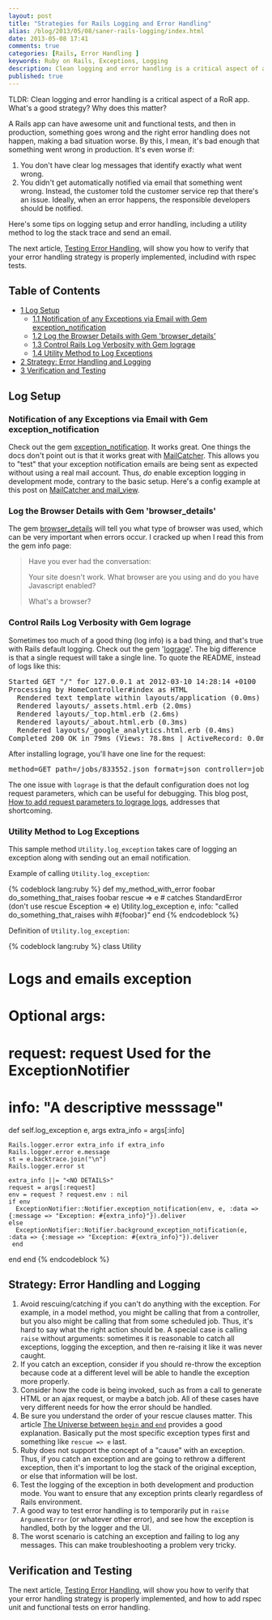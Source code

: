 ```yaml
---
layout: post
title: "Strategies for Rails Logging and Error Handling"
alias: /blog/2013/05/08/saner-rails-logging/index.html
date: 2013-05-08 17:41
comments: true
categories: [Rails, Error Handling ] 
keywords: Ruby on Rails, Exceptions, Logging
description: Clean logging and error handling is a critical aspect of a RoR app. 
published: true
---
```


<p>
TLDR: Clean logging and error handling is a critical aspect of a RoR app.
What's a good strategy? Why does this matter?
</p>
<p>
A Rails app can have awesome unit and functional tests, and then in production,
something goes wrong and the right error handling does not happen, making
a bad situation worse. By this, I mean, it's bad enough that something went
wrong in production. It's even worse if:
</p><ol>
<li>You don't have clear log messages that identify exactly what went wrong.
</li>
<li>You didn't get automatically notified via email that something went wrong.
   Instead, the customer told the customer service rep that there's an issue.
   Ideally, when an error happens, the responsible developers should be
   notified.
</li>
</ol>


<p>
Here's some tips on logging setup and error handling, including a utility
method to log the stack trace and send an email.
</p>
<p>
The next article,
<a href="http://www.railsonmaui.com/blog/2013/05/11/testing-error-handling/">Testing Error Handling</a>, will show you how to verify that your error handling strategy
is properly implemented, includind with rspec tests.
</p>

<div id="table-of-contents">
<h2>Table of Contents</h2>
<div id="text-table-of-contents">
<ul>
<li><a href="#sec-1">1 Log Setup</a>
<ul>
<li><a href="#sec-1-1">1.1 Notification of any Exceptions via Email with Gem exception_notification</a></li>
<li><a href="#sec-1-2">1.2 Log the Browser Details with Gem 'browser_details'</a></li>
<li><a href="#sec-1-3">1.3 Control Rails Log Verbosity with Gem lograge</a></li>
<li><a href="#sec-1-4">1.4 Utility Method to Log Exceptions</a></li>
</ul>
</li>
<li><a href="#sec-2">2 Strategy: Error Handling and Logging</a></li>
<li><a href="#sec-3">3 Verification and Testing</a></li>
</ul>
</div>
</div>

<div id="outline-container-1" class="outline-2">
<h2 id="sec-1">Log Setup</h2>
<div class="outline-text-2" id="text-1">


</div>

<div id="outline-container-1-1" class="outline-3">
<h3 id="sec-1-1">Notification of any Exceptions via Email with Gem exception_notification</h3>
<div class="outline-text-3" id="text-1-1">

<p>Check out the gem <a href="http://smartinez87.github.io/exception_notification/">exception_notification</a>. It works great. One things the docs
don't point out is that it works great with <a href="http://mailcatcher.me/">MailCatcher</a>. This allows you to
"test" that your exception notification emails are being sent as expected
without using a real mail account. Thus, <i>do</i> enable exception logging in
development mode, contrary to the basic setup. Here's a config example at this
post on <a href="http://www.mikeperham.com/2012/12/09/12-gems-of-christmas-4-mailcatcher-and-mail_view/">MailCatcher and mail_view</a>.
</p>
</div>

</div>

<div id="outline-container-1-2" class="outline-3">
<h3 id="sec-1-2">Log the Browser Details with Gem 'browser_details'</h3>
<div class="outline-text-3" id="text-1-2">

<p>The gem <a href="https://github.com/gshutler/browser_details">browser_details</a> will tell you what type of browser was used, which
can be very important when errors occur. I cracked up when I read this from the
gem info page: 
</p><blockquote>

<p>Have you ever had the conversation:
</p>
<p>
Your site doesn't work.
What browser are you using and do you have Javascript enabled?
</p>
<p>
What's a browser?
</p>
</blockquote>



</div>

</div>

<div id="outline-container-1-3" class="outline-3">
<h3 id="sec-1-3">Control Rails Log Verbosity with Gem lograge</h3>
<div class="outline-text-3" id="text-1-3">

<p>Sometimes too much of a good thing (log info) is a bad thing, and that's true
with Rails default logging. Check out the gem '<a href="https://github.com/roidrage/lograge">lograge</a>'. The big difference is
that a single request will take a single line. To quote the README, instead of
logs like this:
</p>


<pre class="example">Started GET "/" for 127.0.0.1 at 2012-03-10 14:28:14 +0100
Processing by HomeController#index as HTML
  Rendered text template within layouts/application (0.0ms)
  Rendered layouts/_assets.html.erb (2.0ms)
  Rendered layouts/_top.html.erb (2.6ms)
  Rendered layouts/_about.html.erb (0.3ms)
  Rendered layouts/_google_analytics.html.erb (0.4ms)
Completed 200 OK in 79ms (Views: 78.8ms | ActiveRecord: 0.0ms)
</pre>


<p>
After installing lograge, you'll have one line for the request:
</p>


<pre class="example">method=GET path=/jobs/833552.json format=json controller=jobs action=show status=200 duration=58.33 view=40.43 db=15.26
</pre>


<p>
The one issue with <code>lograge</code> is that the default configuration does not log
request parameters, which can be useful for debugging. This blog post, <a href="http://ionrails.com/2013/03/26/how-to-add-the-request-parameters-along-with-full-url-request-in-lograge-outputted-files/">How to add request parameters to lograge logs</a>, addresses that shortcoming.
</p>
</div>

</div>

<div id="outline-container-1-4" class="outline-3">
<h3 id="sec-1-4">Utility Method to Log Exceptions</h3>
<div class="outline-text-3" id="text-1-4">

<p>This sample method <code>Utility.log_exception</code> takes care of logging an exception along with sending out an
email notification.
</p>
<p>
Example of calling <code>Utility.log_exception</code>:
</p>


{% codeblock lang:ruby %}
def my_method_with_error foobar
  do_something_that_raises foobar
rescue => e # catches StandardError (don't use rescue Esception => e)
  Utility.log_exception e, info: "called do_something_that_raises wihh #{foobar}"
end
{% endcodeblock %}

<p>
Definition of <code>Utility.log_exception</code>:
</p>


{% codeblock lang:ruby %}
class Utility
  # Logs and emails exception
  # Optional args:
  # request: request Used for the ExceptionNotifier
  # info: "A descriptive messsage"
  def self.log_exception e, args
    extra_info = args[:info]

    Rails.logger.error extra_info if extra_info
    Rails.logger.error e.message
    st = e.backtrace.join("\n")
    Rails.logger.error st

    extra_info ||= "<NO DETAILS>"
    request = args[:request]
    env = request ? request.env : nil
    if env
      ExceptionNotifier::Notifier.exception_notification(env, e, :data => {:message => "Exception: #{extra_info}"}).deliver
    else
      ExceptionNotifier::Notifier.background_exception_notification(e, :data => {:message => "Exception: #{extra_info}"}).deliver
     end
  end
end
{% endcodeblock %}

</div>
</div>

</div>

<div id="outline-container-2" class="outline-2">
<h2 id="sec-2">Strategy: Error Handling and Logging</h2>
<div class="outline-text-2" id="text-2">

<ol>
<li>Avoid rescuing/catching if you can't do anything with the exception. For
   example, in a model method, you might be calling that from a controller, but
   you also might be calling that from some scheduled job. Thus, it's hard to
   say what the right action should be. A special case is calling <code>raise</code> without
   arguments: sometimes it is reasonable to catch all exceptions, logging the
   exception, and then re-raising it like it was never caught.
</li>
<li>If you catch an exception, consider if you should re-throw the exception
   because code at a different level will be able to handle the exception more
   properly.
</li>
<li>Consider how the code is being invoked, such as from a call to generate
   HTML or an ajax request, or maybe a batch job. All of these cases have very
   different needs for how the error should be handled.
</li>
<li>Be sure you understand the order of your rescue clauses matter. This article
   <a href="http://blog.rubybestpractices.com/posts/rklemme/003-The_Universe_between_begin_and_end.html">The Universe between <code>begin</code> and <code>end</code></a> provides a good explanation.
   Basically put the most specific exception types first and something like
   <code>rescue =&gt; e</code> last.
</li>
<li>Ruby does not support the concept of a "cause" with an exception. Thus, if
   you catch an exception and are going to rethrow a different exception, then
   it's important to log the stack of the original exception, or else that
   information will be lost.
</li>
<li>Test the logging of the exception in both development and production mode.
   You want to ensure that any exception prints clearly regardless of Rails
   environment.
</li>
<li>A good way to test error handling is to temporarily put in <code>raise    ArgumentError</code> (or whatever other error), and see how the exception is
   handled, both by the logger and the UI.
</li>
<li>The worst scenario is catching an exception and failing to log any messages.
   This can make troubleshooting a problem very tricky.
</li>
</ol>


</div>

</div>

<div id="outline-container-3" class="outline-2">
<h2 id="sec-3">Verification and Testing</h2>
<div class="outline-text-2" id="text-3">

<p>The next article,
<a href="http://www.railsonmaui.com/blog/2013/05/11/testing-error-handling/">Testing Error Handling</a>, will show you how to verify that your error handling strategy
is properly implemented, and how to add rspec unit and functional tests on error
handling.
</p>
</div>
</div>
